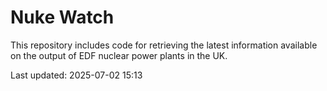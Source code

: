 # Nuke Watch

This repository includes code for retrieving the latest information available on the output of EDF nuclear power plants in the UK.

Last updated: 2025-07-02 15:13